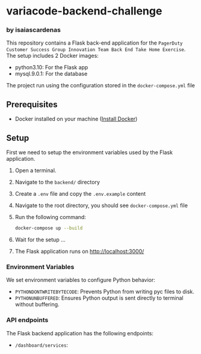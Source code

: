 # variacode-backend-challenge

### by isaiascardenas

This repository contains a Flask back-end application for the `PagerDuty Customer Success Group Innovation Team
Back End Take Home Exercise`. The setup includes 2 Docker images:

- python3.10: For the Flask app
- mysql.9.0.1: For the database

The project run using the configuration stored in the `docker-compose.yml` file

## Prerequisites

- Docker installed on your machine ([Install Docker](https://docs.docker.com/get-docker/))

## Setup

First we need to setup the environment variables used by the Flask application.

1. Open a terminal.
2. Navigate to the `backend/` directory
3. Create a `.env` file and copy the `.env.example` content
4. Navigate to the root directory, you should see `docker-compose.yml` file
5. Run the following command:

   ```bash
   docker-compose up --build
   ```

6. Wait for the setup ...
7. The Flask application runs on [http://localhost:3000/](http://localhost:3000/)

### Environment Variables

We set environment variables to configure Python behavior:

- `PYTHONDONTWRITEBYTECODE`: Prevents Python from writing pyc files to disk.
- `PYTHONUNBUFFERED`: Ensures Python output is sent directly to terminal without buffering.

### API endpoints

The Flask backend application has the following endpoints:

- `/dashboard/services`:
